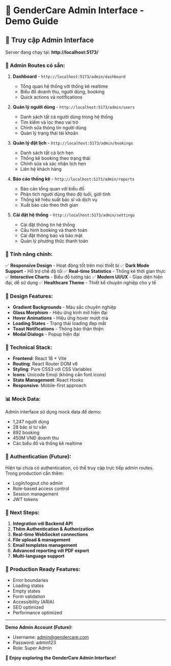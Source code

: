 # 🏥 GenderCare Admin Interface - Demo Guide

## 🚀 Truy cập Admin Interface

Server đang chạy tại: **http://localhost:5173/**

### 📍 Admin Routes có sẵn:

1. **Dashboard** - `http://localhost:5173/admin/dashboard`
   - Tổng quan hệ thống với thống kê realtime
   - Biểu đồ doanh thu, người dùng, booking
   - Quick actions và notifications

2. **Quản lý người dùng** - `http://localhost:5173/admin/users`
   - Danh sách tất cả người dùng trong hệ thống
   - Tìm kiếm và lọc theo vai trò
   - Chỉnh sửa thông tin người dùng
   - Quản lý trạng thái tài khoản

3. **Quản lý đặt lịch** - `http://localhost:5173/admin/bookings`
   - Danh sách tất cả lịch hẹn
   - Thống kê booking theo trạng thái
   - Chỉnh sửa và xác nhận lịch hẹn
   - Liên hệ khách hàng

4. **Báo cáo thống kê** - `http://localhost:5173/admin/reports`
   - Báo cáo tổng quan với biểu đồ
   - Phân tích người dùng theo độ tuổi, giới tính
   - Thống kê hiệu suất bác sĩ và dịch vụ
   - Xuất báo cáo theo thời gian

5. **Cài đặt hệ thống** - `http://localhost:5173/admin/settings`
   - Cài đặt thông tin hệ thống
   - Cấu hình booking và thanh toán
   - Cài đặt thông báo và bảo mật
   - Quản lý phương thức thanh toán

### 📱 Tính năng chính:

✅ **Responsive Design** - Hoạt động tốt trên mọi thiết bị
✅ **Dark Mode Support** - Hỗ trợ chế độ tối
✅ **Real-time Statistics** - Thống kê thời gian thực
✅ **Interactive Charts** - Biểu đồ tương tác
✅ **Modern UI/UX** - Giao diện hiện đại, dễ sử dụng
✅ **Healthcare Theme** - Thiết kế chuyên nghiệp cho y tế

### 🎨 Design Features:

- **Gradient Backgrounds** - Màu sắc chuyên nghiệp
- **Glass Morphism** - Hiệu ứng kính mờ hiện đại
- **Hover Animations** - Hiệu ứng hover mượt mà
- **Loading States** - Trạng thái loading đẹp mắt
- **Toast Notifications** - Thông báo thân thiện
- **Modal Dialogs** - Popup hiện đại

### 🔧 Technical Stack:

- **Frontend**: React 18 + Vite
- **Routing**: React Router DOM v6
- **Styling**: Pure CSS3 với CSS Variables
- **Icons**: Unicode Emoji (không cần font icons)
- **State Management**: React Hooks
- **Responsive**: Mobile-first approach

### 📊 Mock Data:

Admin interface sử dụng mock data để demo:
- 1,247 người dùng
- 28 bác sĩ tư vấn  
- 892 booking
- 450M VNĐ doanh thu
- Các biểu đồ và thống kê realtime

### 🔐 Authentication (Future):

Hiện tại chưa có authentication, có thể truy cập trực tiếp admin routes.
Trong production cần thêm:
- Login/logout cho admin
- Role-based access control
- Session management
- JWT tokens

### 📝 Next Steps:

1. **Integration với Backend API**
2. **Thêm Authentication & Authorization**
3. **Real-time WebSocket connections**
4. **File upload & management**
5. **Email templates management**
6. **Advanced reporting với PDF export**
7. **Multi-language support**

### 🎯 Production Ready Features:

- Error boundaries
- Loading states
- Empty states
- Form validation
- Accessibility (ARIA)
- SEO optimized
- Performance optimized

---

**Demo Admin Account (Future):**
- Username: admin@gendercare.com
- Password: admin123
- Role: Super Admin

**🌟 Enjoy exploring the GenderCare Admin Interface!**
